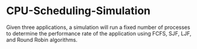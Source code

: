 # CPU-Scheduling-Simulation
Given three applications, a simulation will run a fixed number of processes to determine the performance rate of the application using FCFS, SJF, LJF, and Round Robin algorithms.
